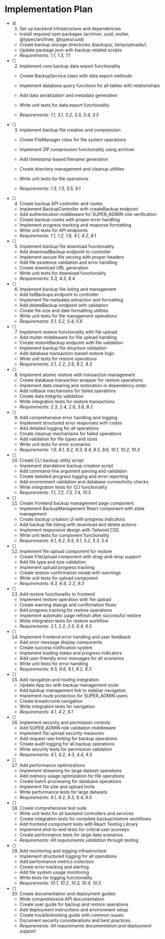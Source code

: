 # Implementation Plan

- [x] 1. Set up backend infrastructure and dependencies


  - Install required npm packages (archiver, uuid, multer, @types/archiver, @types/uuid)
  - Create backup storage directories (backups/, temp/uploads/)
  - Update package.json with backup-related scripts
  - _Requirements: 1.1, 1.3, 7.1_



- [ ] 2. Implement core backup data export functionality
  - Create BackupService class with data export methods
  - Implement database query functions for all tables with relationships
  - Add data serialization and metadata generation


  - Write unit tests for data export functionality
  - _Requirements: 1.1, 3.1, 3.2, 3.3, 3.4, 3.5_

- [ ] 3. Implement backup file creation and compression
  - Create FileManager class for file system operations
  - Implement ZIP compression functionality using archiver



  - Add timestamp-based filename generation
  - Create directory management and cleanup utilities
  - Write unit tests for file operations
  - _Requirements: 1.3, 1.5, 5.5, 6.1_

- [ ] 4. Create backup API controller and routes
  - Implement BackupController with createBackup endpoint
  - Add authentication middleware for SUPER_ADMIN role verification
  - Create backup routes with proper error handling
  - Implement progress tracking and response formatting
  - Write unit tests for API endpoints
  - _Requirements: 1.1, 1.2, 1.6, 4.1, 4.2, 8.1_

- [ ] 5. Implement backup file download functionality
  - Add downloadBackup endpoint to controller
  - Implement secure file serving with proper headers
  - Add file existence validation and error handling
  - Create download URL generation
  - Write unit tests for download functionality
  - _Requirements: 5.3, 4.3, 8.4_

- [ ] 6. Implement backup file listing and management
  - Add listBackups endpoint to controller
  - Implement file metadata extraction and formatting
  - Add deleteBackup endpoint with validation
  - Create file size and date formatting utilities
  - Write unit tests for file management operations
  - _Requirements: 5.1, 5.2, 5.4, 5.6_

- [ ] 7. Implement restore functionality with file upload
  - Add multer middleware for file upload handling
  - Create restoreBackup endpoint with file validation
  - Implement backup file structure validation
  - Add database transaction-based restore logic
  - Write unit tests for restore operations
  - _Requirements: 2.1, 2.2, 2.6, 8.2, 8.3_

- [ ] 8. Implement atomic restore with transaction management
  - Create database transaction wrapper for restore operations
  - Implement data clearing and restoration in dependency order
  - Add rollback mechanisms for failed operations
  - Create data integrity validation
  - Write integration tests for restore transactions
  - _Requirements: 2.3, 2.4, 2.6, 3.6, 8.2_

- [ ] 9. Add comprehensive error handling and logging
  - Implement structured error responses with codes
  - Add detailed logging for all operations
  - Create cleanup mechanisms for failed operations
  - Add validation for file types and sizes
  - Write unit tests for error scenarios
  - _Requirements: 1.6, 8.1, 8.2, 8.3, 8.4, 8.5, 8.6, 10.1, 10.2, 10.3_

- [ ] 10. Create CLI backup utility script
  - Implement standalone backup creation script
  - Add command-line argument parsing and validation
  - Create detailed progress logging and error reporting
  - Add environment validation and database connectivity checks
  - Write integration tests for CLI functionality
  - _Requirements: 7.1, 7.2, 7.3, 7.4, 10.5_

- [ ] 11. Create frontend backup management page component
  - Implement BackupManagement React component with state management
  - Create backup creation UI with progress indicators
  - Add backup file listing with download and delete actions
  - Implement responsive design with Tailwind CSS
  - Write unit tests for component functionality
  - _Requirements: 6.1, 6.2, 6.5, 5.1, 5.2, 5.3, 5.4_

- [ ] 12. Implement file upload component for restore
  - Create FileUpload component with drag-and-drop support
  - Add file type and size validation
  - Implement upload progress tracking
  - Create restore confirmation modal with warnings
  - Write unit tests for upload component
  - _Requirements: 6.3, 6.4, 2.2, 9.3_

- [ ] 13. Add restore functionality to frontend
  - Implement restore operation with file upload
  - Create warning dialogs and confirmation flows
  - Add progress tracking for restore operations
  - Implement automatic page refresh after successful restore
  - Write integration tests for restore workflow
  - _Requirements: 2.1, 2.2, 2.5, 6.4, 6.5_

- [ ] 14. Implement frontend error handling and user feedback
  - Add error message display components
  - Create success notification system
  - Implement loading states and progress indicators
  - Add user-friendly error messages for all scenarios
  - Write unit tests for error handling
  - _Requirements: 6.5, 6.6, 8.1, 8.2, 8.3_

- [ ] 15. Add navigation and routing integration
  - Update App.tsx with backup management route
  - Add backup management link to sidebar navigation
  - Implement route protection for SUPER_ADMIN users
  - Create breadcrumb navigation
  - Write integration tests for navigation
  - _Requirements: 4.1, 4.2, 6.1_

- [ ] 16. Implement security and permission controls
  - Add SUPER_ADMIN role validation middleware
  - Implement file upload security measures
  - Add request rate limiting for backup operations
  - Create audit logging for all backup operations
  - Write security tests for permission validation
  - _Requirements: 4.1, 4.2, 4.3, 4.4, 4.5_

- [ ] 17. Add performance optimizations
  - Implement streaming for large dataset operations
  - Add memory usage optimization for file operations
  - Create batch processing for database operations
  - Implement file size and upload limits
  - Write performance tests for large datasets
  - _Requirements: 9.1, 9.2, 9.3, 9.4, 9.5_

- [ ] 18. Create comprehensive test suite
  - Write unit tests for all backend controllers and services
  - Create integration tests for complete backup/restore workflows
  - Add frontend component tests with React Testing Library
  - Implement end-to-end tests for critical user journeys
  - Create performance tests for large data scenarios
  - _Requirements: All requirements validation through testing_

- [ ] 19. Add monitoring and logging infrastructure
  - Implement structured logging for all operations
  - Add performance metrics collection
  - Create error tracking and alerting
  - Add file system usage monitoring
  - Write tests for logging functionality
  - _Requirements: 10.1, 10.2, 10.3, 10.4, 10.5_

- [ ] 20. Create documentation and deployment guides
  - Write comprehensive API documentation
  - Create user guide for backup and restore operations
  - Add deployment instructions and environment setup
  - Create troubleshooting guide with common issues
  - Document security considerations and best practices
  - _Requirements: All requirements documentation and deployment support_